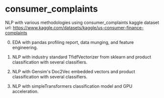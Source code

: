 # consumer_complaints
NLP with various methodologies using consumer_complaints kaggle dataset
url: https://www.kaggle.com/datasets/kaggle/us-consumer-finance-complaints

00) EDA with pandas profiling report, data munging, and feature engineering.

01) NLP with industry standard TfidfVectorizer from sklearn and product classification with several classifiers.

02) NLP with Gensim's Doc2Vec embedded vectors and product classification with several classifiers.

03) NLP with simpleTransformers classification model and GPU acceleration.
